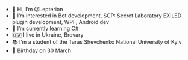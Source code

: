 - 👋 Hi, I’m @Lepterion
- 👀 I’m interested in Bot development, SCP: Secret Laboratory EXILED plugin development, WPF, Android dev
- 🌱 I’m currently learning C#
- 🇺🇦 I live in Ukraine, Brovary
- 📚 I’m a student of the Taras Shevchenko National University of Kyiv
- 🎂 Birthday on 30 March

<!---
Lepterion/Lepterion is a ✨ special ✨ repository because its `README.md` (this file) appears on your GitHub profile.
You can click the Preview link to take a look at your changes.
--->
